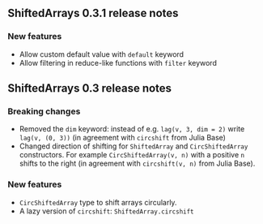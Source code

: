 ## ShiftedArrays 0.3.1 release notes

### New features

- Allow custom default value with `default` keyword
- Allow filtering in reduce-like functions with `filter` keyword

## ShiftedArrays 0.3 release notes

### Breaking changes

- Removed the `dim` keyword: instead of e.g. `lag(v, 3, dim = 2)` write `lag(v, (0, 3))` (in agreement with `circshift` from Julia Base)
- Changed direction of shifting for `ShiftedArray` and `CircShiftedArray` constructors. For example `CircShiftedArray(v, n)` with a positive `n` shifts to the right (in agreement with `circshift(v, n)` from Julia Base).

### New features

- `CircShiftedArray` type to shift arrays circularly.
- A lazy version of `circshift`: `ShiftedArray.circshift`
